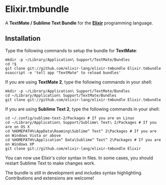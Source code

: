 # Elixir.tmbundle

A **TextMate / Sublime Text Bundle** for the [**Elixir**](http://github.com/elixir-lang/elixir) programming language.

## Installation

Type the following commands to setup the bundle for **TextMate**:

    mkdir -p ~/Library/Application\ Support/TextMate/Bundles
    cd !$
    git clone git://github.com/elixir-lang/elixir-tmbundle Elixir.tmbundle
    osascript -e 'tell app "TextMate" to reload bundles'


If you are using **TextMate 2**, type the following commands in your shell:

    mkdir -p ~/Library/Application\ Support/TextMate/Bundles
    cd ~/Library/Application\ Support/TextMate/Bundles
    git clone git://github.com/elixir-lang/elixir-tmbundle Elixir.tmbundle


If you are using **Sublime Text 2**, type the following commands in your shell:

    cd ~/.config/sublime-text-2/Packages # If you are on Linux
    cd ~/Library/Application\ Support/Sublime\ Text\ 2/Packages # If you are on OS X
    cd %HOMEPATH%\AppData\Roaming\Sublime^ Text^ 2\Packages # If you are on Windows Vista or above
    cd %HOMEPATH%\Application^ Data\Sublime^ Text^ 2\Packages # If you are on Windows XP
    git clone git://github.com/elixir-lang/elixir-tmbundle Elixir

You can now use Elixir's color syntax in files. In some cases, you should restart Sublime Text to make changes work.

The bundle is still in development and includes syntax highlighting. Contributions and extensions are welcome!
